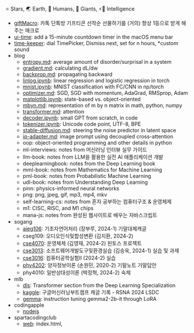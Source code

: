 ⭐ Stars, 🌏 Earth, 👫 Humans, 👣 Giants, ⚡🧠 Intelligence

- [giftMacro](https://github.com/star-bits/giftMacro): 카톡 단톡방 기프티콘 선착순 선물하기를 (거의) 항상 1등으로 받게 해주는 매크로
- [ui-time](https://github.com/star-bits/ui-time): add a 15-minute countdown timer in the macOS menu bar
- [time-keeper](https://github.com/star-bits/time-keeper): dial TimePicker, Dismiss next, set for n hours, *custom sound
- blog
  - [entropy.md](https://github.com/star-bits/blog/blob/main/entropy.md): average amount of disorder/surprisal in a system
  - [gradient.md](https://github.com/star-bits/blog/blob/main/gradient.md): calculating dL/dw
  - [backprop.md](https://github.com/star-bits/blog/blob/main/backprop.md): propagating backward
  - [linlog.ipynb](https://github.com/star-bits/blog/blob/main/linlog.ipynb): linear regression and logistic regression in torch
  - [mnist.ipynb](https://github.com/star-bits/blog/blob/main/mnist.ipynb): MNIST classification with FC/CNN in np/torch
  - [optimizer.md](https://github.com/star-bits/blog/blob/main/optimizer.md): SGD, SGD with momentum, AdaGrad, RMSprop, Adam
  - [matplotlib.ipynb](https://github.com/star-bits/blog/blob/main/matplotlib.ipynb): state-based vs. object-oriented
  - [mbyn.md](https://github.com/star-bits/blog/blob/main/mbyn.md): representation of m by n matrix in math, python, numpy
  - [transformer.md](https://github.com/star-bits/blog/blob/main/transformer.md): attention
  - [decoder.ipynb](https://github.com/star-bits/blog/blob/main/decoder.ipynb): small GPT from scratch, in code
  - [tokenizer.ipynb](https://github.com/star-bits/blog/blob/main/tokenizer.ipynb): Unicode code point, UTF-8, BPE
  - [stable-diffusion.md](https://github.com/star-bits/blog/blob/main/stable-diffusion.md): steering the noise predictor in latent space
  - [ip-adapter.md](https://github.com/star-bits/blog/blob/main/ip-adapter.md): image prompt using decoupled cross-attention
  - oop: object-oriented programming and other details in python
  - ml-interviews: notes from 머신러닝 인터뷰 실무 가이드
  - llm-book: notes from LLM을 활용한 실전 AI 애플리케이션 개발
  - deeplearningbook: notes from the Deep Learning book
  - mml-book: notes from Mathematics for Machine Learning
  - pml-book: notes from Probabilistic Machine Learning
  - udl-book: notes from Understanding Deep Learning
  - pinn: physics-informed neural networks
  - png: png, jpeg, gif, mp3, mp4, mkv
  - self-learning-cs: notes from 혼자 공부하는 컴퓨터구조 & 운영체제
  - m1: CISC, RISC, and M1 chips
  - mana-js: notes from 완성된 웹사이트로 배우는 자바스크립트
- sogang
  - [aieg106](https://github.com/star-bits/sogang-aieg106): 기초자연어처리 (장부루, 2024-1) 기말대체캐글
  - cseg109: 오디오인식및합성변환 (김지환, 2024-2)
  - [cse4070](https://github.com/star-bits/sogang-cse4070): 운영체제 (김영재, 2024-2) 핀토스 프로젝트
  - [cse3013](https://github.com/star-bits/sogang-cse3013): 소프트웨어개발도구및환경실습 (김승욱, 2024-1) 실습 및 과제
  - [cse3016](https://github.com/star-bits/sogang-cse3016): 컴퓨터공학실험II (2024-2) 실습
  - [phy4202](https://github.com/star-bits/sogang-phy4202): 양자정보이론 (손원민, 2020-2) 기말노트 기말답안
  - phy4010: 일반상대성이론 (박정혁, 2024-2) 숙제
- mlb
  - [dls](https://github.com/star-bits/mlb-dls): Transformer section from the Deep Learning Specialization
  - [kaggle](https://github.com/star-bits/mlb-kaggle): 구글머신러닝부트캠프 캐글 기록 - RSNA 2024 LSDC
  - [gemma](https://github.com/star-bits/mlb-gemma): instruction tuning gemma2-2b-it through LoRA
- codingapple
  - [nodejs](https://github.com/star-bits/codingapple-nodejs)
- spartacodingclub
  - [web](https://github.com/star-bits/sparta-coding-club-web): index.html, <style>, <script>, app.py, Flask, MongoDB, GET, POST, bs4, AWS
  - [app](https://github.com/star-bits/sparta-coding-club-app): flutter, StatelessWidget, StatefulWidget, Provider, SharedPreferences, async
- [boostcampAI](https://github.com/star-bits/boostcampAI): 부스트캠프 AI Tech 학습 내용 정리
- [chatClassifier3](https://github.com/star-bits/chatClassifier3): 단톡방에서 문장만 보고 누가 쓴 건지 추측해보자
- [giftChatCounter2](https://github.com/star-bits/giftChatCounter2): 카톡 단톡방 대화량 & 선착순 카운터
- [prettyURL](https://github.com/star-bits/prettyURL): Click the extension icon to copy human readable URL.
- [all-seaing-eye](https://github.com/star-bits/all-seaing-eye): AI lookout at sea using MMDetection
- [eye-of-segmento](https://github.com/star-bits/eye-of-segmento): segment-anything and ConvNeXt on webcam input
- [burgerkingevent-bot](https://github.com/star-bits/burgerkingevent-bot): 콰트로 맥시멈...이하 생략 이벤트 매크로
- [gmarket-taja-game-bot](https://github.com/star-bits/gmarket-taja-game-bot): G마켓 타자왕 이벤트 매크로
- [kichATwear](https://github.com/star-bits/kichATwear): A Wear OS watch face inspired by linux terminal aesthetics.
- [ThreeBodyBot](https://github.com/star-bits/ThreeBodyBot): Quickstart guide for running ThreeBodyBot
- [sort-into-subfolders](https://github.com/star-bits/sort-into-subfolders): Sort files by date created, date modified, content created (EXIF)

